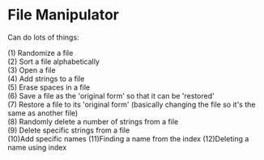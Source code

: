 # File Manipulator
Can do lots of things:  
  
(1) Randomize a file  
(2) Sort a file alphabetically  
(3) Open a file  
(4) Add strings to a file  
(5) Erase spaces in a file  
(6) Save a file as the 'original form' so that it can be 'restored'  
(7) Restore a file to its 'original form' (basically changing the file so it's the same as another file)  
(8) Randomly delete a number of strings from a file  
(9) Delete specific strings from a file  
(10)Add specific names
(11)Finding a name from the index
(12)Deleting a name using index
